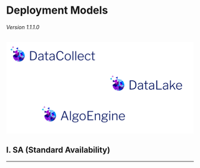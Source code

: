 # Deployment Models

###### Version 1.1.1.0

![loamics_logo](imgs/loamics_logo_apps.png "")

## I. SA (Standard Availability)

---